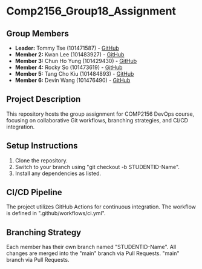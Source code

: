 # Comp2156_Group18_Assignment

## Group Members
- **Leader:** Tommy Tse  (101471587) - [GitHub](https://github.com/tommy35hk)
- **Member 2:** Kwan Lee (101483927) - [GitHub](https://github.com/Kwan-G)
- **Member 3:** Chun Ho Yung (101429430) - [GitHub](https://github.com/chunhoyung)
- **Member 4:** Rocky So (101473619) - [GitHub](https://github.com/rockyhsso)
- **Member 5:** Tang Cho Kiu (101484893) - [GitHub](https://github.com/Kylin0ck)
- **Member 6:** Devin Wang (101476490) - [GitHub](https://github.com/Wangd-prog)

## Project Description
This repository hosts the group assignment for COMP2156 DevOps course, focusing on 
collaborative Git workflows, branching strategies, and CI/CD integration.

## Setup Instructions
1. Clone the repository.
2. Switch to your branch using "git checkout -b STUDENTID-Name".
3. Install any dependencies as listed.

## CI/CD Pipeline
The project utilizes GitHub Actions for continuous integration. The workflow is defined in
".github/workflows/ci.yml".

## Branching Strategy
Each member has their own branch named "STUDENTID-Name". All changes are merged into the
"main" branch via Pull Requests.
"main" branch via Pull Requests.

